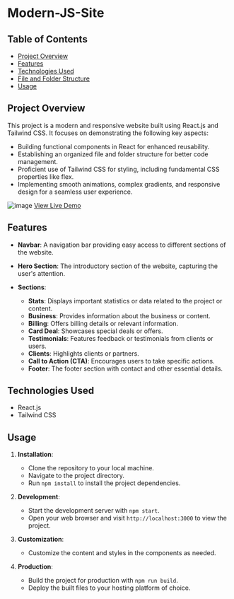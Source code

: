 # Modern-JS-Site

## Table of Contents
- [Project Overview](#project-overview)
- [Features](#features)
- [Technologies Used](#technologies-used)
- [File and Folder Structure](#file-and-folder-structure)
- [Usage](#usage)

## Project Overview

This project is a modern and responsive website built using React.js and Tailwind CSS. It focuses on demonstrating the following key aspects:

- Building functional components in React for enhanced reusability.
- Establishing an organized file and folder structure for better code management.
- Proficient use of Tailwind CSS for styling, including fundamental CSS properties like flex.
- Implementing smooth animations, complex gradients, and responsive design for a seamless user experience.

![image](https://github.com/yashsarode45/Modern-JS-Site/assets/65209607/42dafcf4-1e02-4d10-9992-efc5c6ead52b)
[View Live Demo](https://modern-js-site.vercel.app/)
## Features

- **Navbar**: A navigation bar providing easy access to different sections of the website.

- **Hero Section**: The introductory section of the website, capturing the user's attention.

- **Sections**:
  - **Stats**: Displays important statistics or data related to the project or content.
  - **Business**: Provides information about the business or content.
  - **Billing**: Offers billing details or relevant information.
  - **Card Deal**: Showcases special deals or offers.
  - **Testimonials**: Features feedback or testimonials from clients or users.
  - **Clients**: Highlights clients or partners.
  - **Call to Action (CTA)**: Encourages users to take specific actions.
  - **Footer**: The footer section with contact and other essential details.

## Technologies Used

- React.js
- Tailwind CSS

## Usage

1. **Installation**:
   - Clone the repository to your local machine.
   - Navigate to the project directory.
   - Run `npm install` to install the project dependencies.

2. **Development**:
   - Start the development server with `npm start`.
   - Open your web browser and visit `http://localhost:3000` to view the project.

3. **Customization**:
   - Customize the content and styles in the components as needed.

4. **Production**:
   - Build the project for production with `npm run build`.
   - Deploy the built files to your hosting platform of choice.


